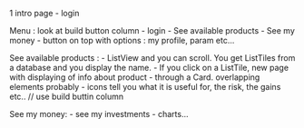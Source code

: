 1 intro page - login

Menu : look at build button column
	- login
	- See available products
	- See my money
	- button on top with options : my profile, param etc...

See available products : 
	- ListView and you can scroll. You get ListTiles from a database and you display the name.
	- If you click on a ListTile, new page with displaying of info about product - through a Card. overlapping elements probably
	- icons tell you what it is useful for, the risk, the gains etc.. // use build buttin column

See my money:
	- see my investments
	- charts...
